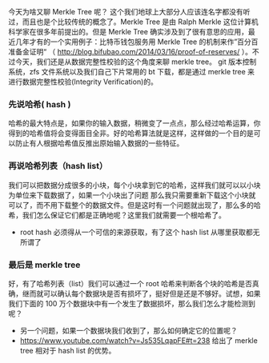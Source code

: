 今天为啥又聊 Merkle Tree 呢？ 这个我们地球上大部分人应该连名字都没有听过，而且也是个比较传统的概念了。Merkle Tree 是由 Ralph Merkle 这位计算机科学家在很多年前提出的。但是 Merkle Tree 确实涉及到了很有意思的应用，最近几年才有的一个实用例子：比特币钱包服务用 Merkle Tree 的机制来作”百分百准备金证明“ （ <http://blog.bifubao.com/2014/03/16/proof-of-reserves/> ）。不过今天，我们还是从数据完整性校验的这个角度来聊 merkle tree。 git 版本控制系统，zfs 文件系统以及我们自己下片常用的 bt 下载，都是通过 merkle tree 来进行数据完整性校验(Integrity Verification)的。

### 先说哈希( hash )

哈希的最大特点是，如果你的输入数据，稍微变了一点点，那么经过哈希运算，你得到的哈希值将会变得面目全非。好的哈希算法就是这样，这样做的一个目的是可以防止有人根据哈希值反推出原始输入数据的一些特征。


### 再说哈希列表（hash list）

我们可以把数据分成很多的小块，每个小块拿到它的哈希，这样我们就可以以小块为单位来下载数据了，如果一个小块出了问题
那么我只需要重新下载这个小块就可以了，而不用下载整个的数据文件。但是这时有一个问题就出现了，那么多的哈希，我们怎么保证它们都是正确地呢？这里我们就需要一个根哈希了。
  - root hash 必须得从一个可信的来源获取，有了这个 hash list 从哪里获取都无所谓了


### 最后是 merkle tree

好，有了哈希列表（list）我们可以通过一个 root 哈希来判断各个块的哈希是否真确，继而就可以确认每个数据块是否有损坏了，挺好但是还是不够好。试想，如果我们下面的 100 万个数据块中有一个发生了数据损坏，那么我们怎么才能检测到呢？
  - 另一个问题，如果一个数据块我们收到了，那么如何确定它的位置呢？
  - https://www.youtube.com/watch?v=Js535LqapFE#t=238 给出了 merkle tree 相对于 hash list 的优势。

